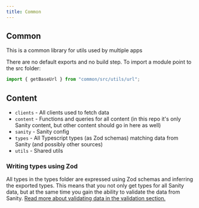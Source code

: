 ```yaml
---
title: Common
---
```


## Common

This is a common library for utils used by multiple apps

There are no default exports and no build step.
To import a module point to the src folder:

```typescript
import { getBaseUrl } from "common/src/utils/url";
```

## Content

-   `clients` - All clients used to fetch data
-   `content` - Functions and queries for all content (in this repo it's only Sanity content, but other content should go in here as well)
-   `sanity` - Sanity config
-   `types` - All Typescript types (as Zod schemas) matching data from Sanity (and possibly other sources)
-   `utils` - Shared utils

### Writing types using Zod

All types in the types folder are expressed using Zod schemas and inferring the exported types. This means that you not only get types for all Sanity data, but at the same time you gain the ability to validate the data from Sanity. [Read more about validating data in the validation section.](/docs/other/validation)
